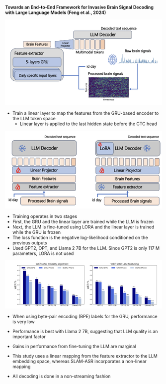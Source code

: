 **Towards an End-to-End Framework for Invasive Brain Signal Decoding with Large Language Models (Feng et al., 2024)**


![](figs/feng_2024/end_to_end_overview.png)

- Train a linear layer to map the features from the GRU-based encoder to the LLM token space
    - Linear layer is applied to the last hidden state before the CTC head

![](figs/feng_2024/end_to_end_process.png)

- Training operates in two stages
- First, the GRU and the linear layer are trained while the LLM is frozen
- Next, the LLM is fine-tuned using LORA and the linear layer is trained while the GRU is frozen
- The loss function is the negative log-likelihood conditioned on the previous outputs
- Used GPT2, OPT, and Llama 2 7B for the LLM. Since GPT2 is only 117 M parameters, LORA is not used

![](figs/feng_2024/end_to_end_results.png)

- When using byte-pair encoding (BPE) labels for the GRU, performance is very low
- Performance is best with Llama 2 7B, suggesting that LLM quality is an important factor 
- Gains in performance from fine-tuning the LLM are marginal

- This study uses a linear mapping from the feature extractor to the LLM embedding space, whereas SLAM-ASR incorporates a non-linear mapping
- All decoding is done in a non-streaming fashion 